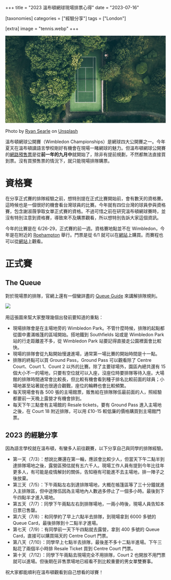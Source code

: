 +++
title = "2023 溫布頓網球現場排票心得"
date = "2023-07-16"

[taxonomies]
categories = ["經驗分享"]
tags = ["London"]

[extra]
image = "tennis.webp"
+++

![](tennis.webp)
<p class="image-caption">Photo by <a href="https://unsplash.com/@ryansearle?utm_source=unsplash&utm_medium=referral&utm_content=creditCopyText">Ryan Searle</a> on <a href="https://unsplash.com/photos/qjrjJnFypa0?utm_source=unsplash&utm_medium=referral&utm_content=creditCopyText">Unsplash</a></p>

溫布頓網球公開賽（Wimbledon Championships）是網球四大公開賽之一。今年夏天在溫布頓讀語言學校剛好有機會在現場一睹網球的魅力。但溫布頓網球公開賽的[網路預售票](https://www.wimbledon.com/en_GB/tickets/the_wimbledon_public_ballot.html)是從**前一年的九月中**就開始了，除非有提前規劃，不然都無法直接買到票。沒有買預售票的情況下，就只能現場排隊購票。

<!-- more -->

# 資格賽

在分享正式賽的排隊經驗之前，想特別提在正式比賽開始前，會有數天的資格賽。這時候也是一個很好的機會看台灣球員的比賽。今年就有四位台灣的球員參與資格賽，包含謝淑薇爭取女單正式賽的資格。不過可惜之前在研究溫布頓網球賽時，並沒有特別注意到資格賽，導致來不及購票觀看，所以想特別告訴大家這個資訊。

今年的比賽是在 6/26-29，正式賽的前一週。資格賽地點並不在 Wimbledon，今年是在附近的 [Roehampton](https://goo.gl/maps/BYozadbG9UMbp1JT6) 舉行。門票是從 6/1 就可以在[網站](https://www.wimbledon.com/en_GB/atoz/qualifying.html)上購買。而賽程也可以從[網站](https://www.wimbledon.com/en_GB/scores/schedule/index.html)上觀看。

# 正式賽

## The Queue

對於現場票的排隊，官網上還有一個蠻詳盡的 [Queue Guide](https://www.wimbledon.com/pdf/290623_The_Championships_2023_Queue_Guide_Updated.pdf) 來講解排隊規則。

![](the-queue.png)

用這張圖來幫大家整理幾個出發前要知道的重點：
* 現場排隊會是在主場地旁的 Wimbledon Park。不管什麼時候，排隊的起點都從圖中畫滿帳篷的區域開始。搭地鐵到 Southfields 站或是 Wimbledon Park 站的行走距離差不多，從 Wimbledon Park 站要記得直接走公園裡面會比較快。
* 現場的排隊會從九點開始慢速進場，通常第一場比賽的開始時間是十一點。
* 排隊的終點可以買 Ground Pass，Ground Pass 可以觀看除了 Centre Court、Court 1、Count 2 以外的比賽。除了主要球場外，園區內總共還有 15 個大小不一的場地，只要有空位就可以入座，沒座位時要排隊等待入座。大場館的排隊時間通常會比較長，但比較有機會看到種子排名比較前面的球員；小場地甚至站著就也很適合觀戰，座位的輪轉也會比較頻繁。
* 每天現場會有各 500 張的主場館票，販售給在排隊隊伍最前面的人，照經驗都要前一天晚上露營才有機會排到。
* 每天下午三點會有主場館的 Resale tickets，要有 Ground Pass 進入主場地之後，在 Court 18 附近排隊，可以用 £10-15 較低廉的價格購買到主場館門票。

## 2023 的經驗分享

因為語言學校就在溫布頓，有蠻多人前往觀賽，以下分享自己與同學的排隊經驗。
* 第一天（7/3）：想說比賽還在第一輪，應該會比較少人，但當天下午二點半到達排隊場地之後，露營區預估就有五六千人。現場工作人員有提到今年比往年更多人，有可能是疫情解封的關係，告知極有可能進不去主場地，排一陣子之後放棄。
* 第三天（7/5）：下午兩點左右到達排隊場地，大概在帳篷區等了三十分鐘就進入主排隊區，但中途隊伍因為主場地內人數過多停止了一個多小時。最後到下午四點半才進入場地。
* 第五天（7/7）：同學下午兩點左右到排隊場地，一兩小時後，現場人員告知本日票已售罄。
* 第六天（7/8）：和同學約了早上六點半去排隊，到現場拿到 6000 多號的 Queue Card，最後排隊到十二點半才進場。
* 第七天（7/9）：有同學前一天下午四點就去露營，拿到 400 多號的 Queue Card，直接可以購買隔天的 Centre Court 門票。
* 第八天（7/10）：同學早上七點半去排隊，最後差不多十二點半進場。下午三點花了兩個半小時排 Resale Ticket 買到 Centre Court 門票。
* 第十天（7/12）：同學下午兩點去現場完全不用排隊，Court 2 也開放不用門票就可以進場。但後期在非售票場地已經看不到比較重要的男女單雙賽事。

祝大家都能順利在溫布頓觀看到自己想看的球賽！
